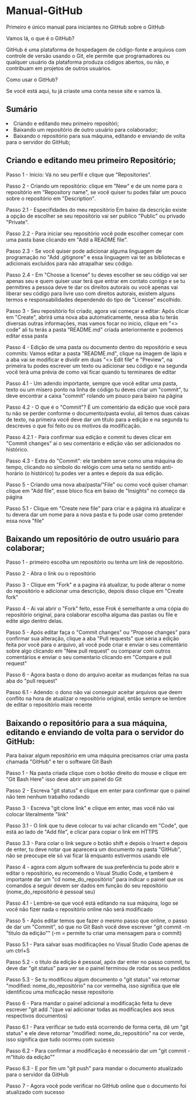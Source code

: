 # Manual-GitHub
Primeiro e único manual para iniciantes no GitHub sobre o GitHub


Vamos lá, o que é o GitHub?

GitHub é uma plataforma de hospedagem de código-fonte e arquivos com controle de versão usando o Git, ele permite que programadores ou qualquer usuário da plataforma produza códigos abertos, ou não, e contribuam em projetos de outros usuários.

Como usar o GitHub?

Se você está aqui, tu já criaste uma conta nesse site e vamos lá.

<h2> Sumário </h2>
<li> Criando e editando meu primeiro repositóri; </li>
<li> Baixando um  repositório de outro usuário  para colaborador; </li>
<li> Baixando o repositório para sua máquina, editando e enviando de volta para o servidor do GitHub; </li>


## Criando e editando meu primeiro Repositório;
Passo 1 - Inicio: Vá no seu perfil e clique que "Repositories".

Passo 2 - Criando um repositório: clique em "New" e de um nome para o repositório em "Repository name", se você quiser tu podes falar um pouco sobre o repositório em "Description".

Passo 2.1 - Especifidades do meu repositório Em baixo da descrição existe a opção de escolher se seu repositório vai ser publico "Public" ou privado "Private".

Passo 2.2 - Para iniciar seu repositório você pode escolher começar com uma pasta base clicando em "Add a README file".

Passo 2.3 - Se você quiser pode adicionar alguma linguagem de programação no "Add .gitignore" e essa linguagem vai ter as bibliotecas e adicionais excluídos para não atrapalhar seu código.

Passo 2.4 - Em "Chosse a license" tu deves escolher se seu código vai ser apenas seu e quem quiser usar terá que entrar em contato contigo e se tu permitires a pessoa deve te dar os direitos autorais ou você apenas vai liberar seu código para livre uso com direitos autorais, existem alguns termos e responsabilidades dependendo do tipo de "License" escolhido.

Passo 3 - Seu repositório foi criado, agora vai começar a editar: Após clicar em "Create", abrirá uma nova aba automaticamente, nessa aba tu terás diversas outras informações, mas vamos focar no início, clique em "<> code" ali tu terás a pasta "README.md" criada anteriormente e podemos editar essa pasta

Passo 4 - Edição de uma pasta ou documento dentro do repositório e seus commits: Vamos editar a pasta "README.md", clique na imagem de lápis e a aba vai se modificar e dividir em duas "<> Edit file" e "Preview", na primeira tu podes escrever um texto ou adicionar seu código e na segunda você terá uma prévia de como vai ficar quando tu terminares de editar

Passo 4.1 - Um adendo importante, sempre que você editar uma pasta, texto ou um misero ponto na linha de código tu deves criar um "commit", tu deve encontrar a caixa "commit" rolando um pouco para baixo na página

Passo 4.2 - O que é o "Commit"? É um comentário da edição que você para tu não se perder conforme o documento/pasta evolui, ali temos duas caixas de texto, na primeira você deve dar um título para a edição e na segunda tu descreves o que foi feito ou os motivos da modificação.

Passo 4.2.1 - Para confirmar sua edição e commit tu deves clicar em "Commit changes" ai o seu comentário e edição vão ser adicionados no histórico.

Passo 4.3 - Extra do "Commit": ele também serve como uma máquina do tempo, clicando no símbolo do relógio com uma seta no sentido anti-horário (o histórico) tu podes ver a antes e depois da sua edição.

Passo 5 - Criando uma nova aba/pasta/"File" ou como você quiser chamar: clique em "Add file", esse bloco fica em baixo de "Insights" no começo da página

Passo 5.1 - Clique em "Create new file" para criar e a página irá atualizar e tu devera dar um nome para a nova pasta e tu pode usar como pretender essa nova "file"

## Baixando um repositório de outro usuário para colaborar;

Passo 1 - primeiro escolha um repositório ou tenha um link de repositório.

Passo 2 - Abra o link ou o repositório

Passo 3 - Clique em "Fork" e a pagina irá atualizar, tu pode alterar o nome do repositório e adicionar uma descrição, depois disso clique em "Create fork"

Passo 4 - Ai vai abrir o "Fork" feito, esse Frok é semelhante a uma cópia do repositório original, para colaborar escolha alguma das pastas ou file e edite algo dentro delas.

Passo 5 - Após editar faça o "Commit changes" ou "Propose changes" para confirmar sua alteração, clique a aba "Pull requests" que séria a edição feita por você para o arquivo, ali você pode criar e enviar o seu comentário sobre algo clicando em "New pull request" ou comparar com outros comentários e enviar o seu comentario clicando em "Compare e pull request"

Passo 6 - Agora basta o dono do arquivo aceitar as mudanças feitas na sua aba do "pull request"

Passo 6.1 - Adendo: o dono não vai conseguir aceitar arquivos que deem conflito na hora de atualizar o repositório original, então sempre se lembre de editar o repositório mais recente

## Baixando o repositório para a sua máquina, editando e enviando de volta para o servidor do GitHub:

Para baixar algum repositório em uma máquina precisamos criar uma pasta chamada "GitHub" e ter o software Git Bash

Passo 1 - Na pasta criada clique com o botão direito do mouse e clique em "Git Bash Here" isso deve abrir um painel do Git

Passo 2 - Escreva "git status" e clique em enter para confirmar que o painel não tem nenhum trabalho rodando

Passo 3 - Escreva "git clone link" e clique em enter, mas você não vai colocar literalmente "link"

Passo 3.1 - O link que tu deve colocar tu vai achar clicando em "Code", que está ao lado de "Add file", e clicar para copiar o link em HTTPS

Passo 3.3 - Para colar o link segure o botão shift e depois o Insert e depois de enter, tu deve notar que aparecera um documento na pasta "GitHub", não se preocupe ele só vai ficar lá enquanto estivermos usando ele

Passo 4 - agora com algum software de sua preferência tu pode abrir e editar o repositório, eu recomendo o Visual Studio Code, e tambem é importante dar um "cd nome_do_repositório" para indicar o painel que os comandos a seguir devem ser dados em função do seu repositório (nome_do_repositório é pessoal seu)

Passo 4.1 - Lembre-se que você está editando na sua máquina, logo se você não fizer nada o repositório online não será modificado

Passo 5 - Após editar temos que fazer o mesmo passo que online, o passo de dar um "Commit", só que no Git Bash você deve escrever "git commit -m "titulo da edição"" (-m = permite tu criar uma mensagem para o commit)

Passo 5.1 - Para salvar suas modificações no Visual Studio Code apenas de um ctrl+S

Passo 5.2 - o titulo da edição é pessoal, após dar enter no passo commit, tu deve dar "git status" para ver se o painel terminou de rodar os seus pedidos

Passo 5.3 - Se tu modificou algum documento o "git status" vai retornar "modified: nome_do_repositório" na cor vermelha, isso significa que ele identificou uma moficação nesse repositorio

Passo 6 - Para mandar o painel adicional a modificação feita tu deve escrever "git add ."(que vai adicionar todas as modificações aos seus respectivos documentos)

Passo 6.1 - Para verificar se tudo está ocorrendo de forma certa, dê um "git status" e ele deve retornar "modified: nome_do_repositório" na cor verde, isso significa que tudo ocorreu com sucesso

Passo 6.2 - Para confirmar a modificação é necessário dar um "git commit -m"titulo da edição""

Passo 6.3 - E por fim um "git push" para mandar o documento atualizado para o servidor da GitHub

Passo 7 - Agora você pode verificar no GitHub online que o documento foi atualizado com sucesso
